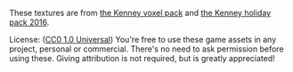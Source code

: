 These textures are from [the Kenney voxel pack](https://kenney.nl/assets/voxel-pack/) and [the Kenney holiday pack 2016](https://kenney.nl/assets/holiday-pack-2016).

License: ([CC0 1.0 Universal](https://creativecommons.org/publicdomain/zero/1.0/)) You're free to use these game assets in any project, personal or commercial. There's no need to ask permission before using these. Giving attribution is not required, but is greatly appreciated! 